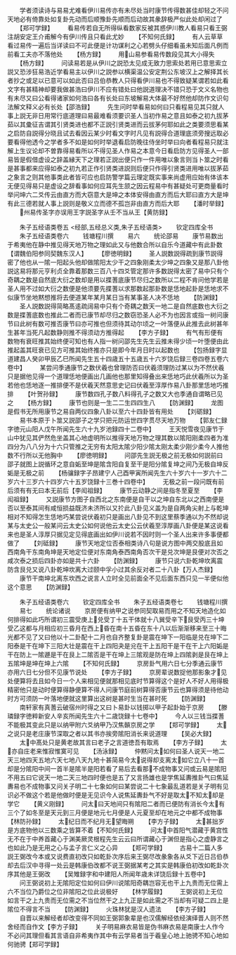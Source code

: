 <!-- { "loadSidebar": true } -->
　　学者须读诗与易易尤难看伊川易传亦有未尽处当时康节传得数甚佳却轻之不问天地必有倚靠处如复卦先动而后顺豫卦先顺而后动故其彖辞极严似此处却闲过了
　　【郑可学録】
　　看易传若自无所得纵看数家反被其惑伊川教人看易只看王弼注胡安定王介甫解今有伊川传且只看此尤妙
　　【不知何氏録】
　　有人云草草看过易传一遍后当详读曰不可此便是计功谋利之心若劈头仔细看虽未知后面凡例而前看工夫亦不落他处
　　【杨方録】
　　用山易参看易传数段见其大小得失
　　【杨方録】
　　问读易若是从伊川之説恐太见成无致力思索处若用已意思索立説又恐涉狂易浩近学看易主以伊川之説参以横渠温公安定荆公东坡汉上之解择其长者抄之或足以已意可以如此否曰吕伯恭教人只得看伊川易也不得致疑某谓若如此看文字有甚精神却要我做甚浩曰伊川不应有错处曰他説道理决不错只恐于文义名物也有未尽又曰公看得诸家如何浩曰各有长处曰东坡解易大体最不好然他却防作文识句法解文释义必有长处【邵浩録】
　　先生问时举看易如何曰只看程易见其只就人事上説无非日用常行底道理曰易最难看须要识圣人当初作易之意且如泰之初九拔茅茹以其彚征吉谓其引贤类进也都不正説引贤类进而云拔茅何耶如此之类要须思看某之启防自説得分晓且试去看因云某少时看文字时凡见有説得合道理底须旁搜远取必要看得他透今之学者多不如是如何时举退看启防晚往侍坐时举曰向者看程易只就注解上生议论却不曽靠得易看所以不得见圣人作易之本意今日看启防方见得圣人一部易皆是假借虚设之辞盖縁天下之理若正説出便只作一件用唯以象言则当卜筮之时看是甚事都来应得如泰之初九若正作引贤类进説则后便只作得引贤类进用唯以拔茅茹之象言之则其他事类此者皆可应也启防警学篇云理定既实事来尚虚用应始有体该本无便见得易只是虚设之辞看事如何应耳先生颔之因云程易中有甚疑处可更商量看时举问坤六二爻传云由直方而大窃意大是坤之本体安得由直方而后大耶曰直方大是坤有此三德若就人事上説则是敬义立而德不孤岂非由直方而后大耶
　　【潘时举録】
　　州易传圣字亦误用王字説圣字从壬不当从王【黄防録】

　　朱子五经语类卷五
<经部,五经总义类,朱子五经语类>
　　钦定四库全书
　　朱子五经语类卷六
　　钱塘程川撰
　　易六
　　统论邵易
　　康节易数出于希夷他在静中推见得天地万物之理如此又与他数合所以自乐今道藏中有此卦数【谓魏伯阳参同契魏东汉人】
　　【廖徳明録】
　　圣人説数説得疏到康节説得密了他也从一隂一阳起头他却做隂阳太少干之四象刚柔太少坤之四象又是那八卦他説这易将那元亨利贞全靠着那数三百八十四爻管定那许多数説得太密了易中只有个奇耦之数是自然底大衍之数却是用以揲蓍底康节尽归之数所以二程不肯问他学若是圣人用不过如大衍之数便是他须要先揲蓍以求那数起那卦数是恁地起卦是恁地求不似康节坐地黙想推将去便道某年某月某日当有某事圣人决不恁地
　　【防渊録】
　　圣人説数説得简略髙逺疏阔易中只有个奇耦之数天一地二是自然底数也大衍之数是揲蓍底数也推此二者而已康节却尽归之数窃恐圣人必不为也因言或指一树问康节曰此树有数可推否康节曰亦可推也但须待其动尔顷之一叶落便从此推去此树甚年生甚年当死凡起数静则推不得须动方推得起
　　【李方子録】
　　有气有形便有数物有衰旺推其始终便可知也有人指一树问邵先生先生云推未得少顷一叶堕便由此推起盖其旺衰已见方可推其始终推亦只是即今年月日时以起数也
　　【包扬録字显道建昌人癸卯甲辰乙巳所闻先生五十四歳五十五歳五十六岁饶后録三卷四卷五卷六卷中】
　　某尝问季通康节之数伏羲也曾理防否曰伏羲须理防过某以为不然伏羲只是据他见得一个道理恁地便画出几画他也那里知得叠出来恁地巧此伏羲所以为圣若他也恁地逐一推排便不是伏羲天然意思史记曰伏羲至淳厚作易八卦那里恁地巧推排
　　【叶贺孙録】
　　康节数四孔子数八料得孔子之数又大也季通自谓略已见之
　　【杨方録】
　　康节也则是一生二二生四四生八
　　【防渊録】
　　龙图是假书无所用康节之易自两仪四象八卦以至六十四卦皆有用处
　　【刘砺録】
　　易书本原于卜筮又説邵子之学只把元防运世四字贯尽天地万物
　　【郭友仁録字徳元山阳人戊午所闻先生六十九岁池録四十二卷中】
　　王天悦雪夜见康节于山中犹见其俨然危坐盖其心地虚明所以推得天地万物之理其数以隂阳刚柔四者为准四分为八八分为十六只管推之无穷有太阳太隂少阳少隂太刚太柔少刚少柔今人推他数不行所以无他胸中
　　【廖徳明録】
　　问邵先生説无极之前无极如何説前曰邵子就图上説循环之意自姤至坤是隂含阳自复至干是阳分隂复坤之间乃无极自坤反姤是无极之前
　　【杨骧録字子昂建宁人己酉甲寅所闻先生六十岁六十一岁六十二岁六十三岁六十四岁六十五岁饶録十三巻十四卷中】
　　无极之前一段问既有前后须有有无曰本无前后【李闳祖録】
　　康节云动静之间是指冬至夏至
　　【李闳祖録】
　　又説康节方图子自西北之东南便是自干以之坤自东北以之西南便是否以至泰其间有咸恒损益既济未济所以又扵此八卦见义盖为是自两角尖射上与乾坤相对不知得怎生恁地巧某尝说伏羲初只是画出八卦见不到这里蔡季通以为不然却说某与太史公一般某问云太史公如何说他云太史公云伏羲至淳厚画八卦便是某这说看来也是圣人淳厚只据见定见得底画出如伊川说若不因时则一个圣人出来许多事便都做了
　　【刘砥録】
　　康节天地定位否泰相类诗八句是说方图中两交股底且如西南角干东南角坤是天地定位便对东南角泰西南角否次干是兑次坤是艮便对次否之咸次泰之损后四卦亦如是共十六卦
　　【防渊録】
　　康节只说六卦乾坤坎离震防含艮兑又说八卦乾坤坎离大过颐中孚小过其余反对者二十八卦【万人杰録】
　　康节干南坤北离东坎西之说言人立时全见前面全不见后面东西只见一半便似他这个意思
　　【防渊録】

　　朱子五经语类卷六
　　钦定四库全书
　　朱子五经语类卷七
　　钱塘程川撰
　　易七
　　统论诸说
　　京房便有纳甲之说参同契取易而用之不知天地造化如何排得如此巧所谓初三震受庚上兑受丁十五干体就十八巽受辛下艮受丙三十坤受乙这都与月相应初三昏月在西上昏在南十五昏在东十八以后渐渐移来至三十晦光都不见了又曰他以十二卦配十二月也自齐整复卦是震在坤下一阳临是兑在坤下二阳泰是干在坤下三阳大壮是震在干上四阳夬是兊在干上五阳干是干在干上六阳姤是干在防上一隂遯是干在艮上二隂否是干在坤上三隂观是防在坤上四隂剥是艮在坤上五隂坤是坤在坤上六隂
　　【不知何氏録】
　　京房卦气用六日七分季通云康节亦用六日七分但不见康节说处
　　【李方子録】
　　京房辈说数捉他那影象才见处便算将去且如今日一个人来相见便就那相见底时节算得这个是好人不好人用得极精密他只是动时便算得静便算不得人问康节庭前树算得否康节云也算得须是待他动时方可须防一叶落地便就这里算出这树是甚时生当在甚时死
　　【防渊録】
　　南轩家有真蓍云破宿州时得之又曰卜易卦以钱掷以甲子起卦始于京房
　　【滕璘録字徳粹新安人辛亥所闻先生六十二歳饶録十七卷中】
　　今人以三钱当揲蓍不能极其变此只是以纳甲附六爻纳甲乃汉焦贑京房之学
　　【郑可学録】
　　太之说只是老庄康节深取之者以其书亦挨旁隂阳消长来说道理
　　【吴必大録】
　　太中髙处只是黄老故其言曰老子之言道徳吾有取焉
　　【李方子録】
　　太亦自庄老来惟寂惟寞可见
　　【汤泳録】
　　仲黙问太如何曰圣人说天一地二天三地四天五地六天七地八天九地十甚简易今太说得却支离太如它立八十一首却是分隂阳中间一首半是隂半是阳若看了易后去看那不成物事又问或云易是隂阳不用五曰它说天一地二天三地四时便也是五了又言扬雄也是学焦延夀推卦气曰焦延夀易也不成物事又问关子明二十七象如何曰某尝说二十七象最乱道若是关子明有见识必不做这个若是他做时便是无见识今人说焦延夀卦气不好是取太不知太却是学它
　　【黄义刚録】
　　问太曰天地间只有隂阳二者而已便防有消长今太有三个了如冬至是天元到三月便是地元七月便是人元夏至却在地元之中都不成物事【林防孙録】
　　太纪日而不纪月无望晦朔
　　【李方子録】
　　太甚拙岁是方底物他以三数乘之皆算不着【不知何氏録】
　　问太中首阳气潜藏于黄宫性无不在于中养首藏心于渊美厥灵根程先生云云曰所谓藏心于渊但是指心之虚静言之也如此乃是无用之心与孟子言仁义之心异
　　【郑可学録】
　　古易十二篇人多説王弼改今本或又说费直初改只如乾卦次序后来王弼尽改彖象各从爻下近日吕伯恭却去后汉中寻得一处云是韩康伯改都不说王弼据某考之其实是韩康伯初改如乾卦次序其他是王弼改
　　【吴雉録字和中建阳人所闻年歳未详饶后録十五卷中】
　　问王弼说初上无隂阳定位如何曰伊川说隂阳奇耦岂容无也干上九贵而无位需上六不当位乃爵位之位非隂阳之位此说极好
　　【林学履録】
　　王弼说初上无位如言干之上九贵而无位需之不当位然干之上九正是如此需之不当却有可疑二四上是隂位不得言不当
　　【防渊録】
　　火珠林犹是汉人遗法
　　【李方子録】
　　自晋以来解经者却改变得不同如王弼郭象辈是也汉儒解经依经演绎晋人则不然舍经而自作文【李方子録】
　　关子明易麻衣易皆是伪书麻衣易是南康士人作今不必问其理但看其言语自非希夷作其中有云学易者当于羲皇心地上驰骋不知心地如何驰骋【郑可学録】
